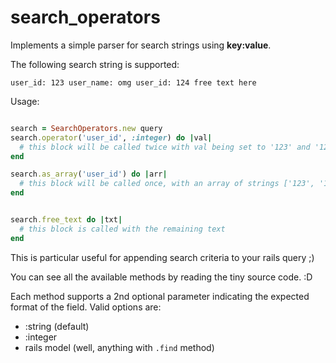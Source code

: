 # search_operators
Implements a simple parser for search strings using **key:value**.


The following search string is supported:

```
user_id: 123 user_name: omg user_id: 124 free text here
```


Usage:

```ruby

search = SearchOperators.new query
search.operator('user_id', :integer) do |val|
  # this block will be called twice with val being set to '123' and '124'
end

search.as_array('user_id') do |arr|
  # this block will be called once, with an array of strings ['123', '124']
end


search.free_text do |txt|
  # this block is called with the remaining text
end
```

This is particular useful for appending search criteria to your rails query ;)

You can see all the available methods by reading the tiny source code. :D

Each method supports a 2nd optional parameter indicating the expected format of the field. Valid options are:

* :string (default)
* :integer
* rails model (well, anything with `.find` method)
